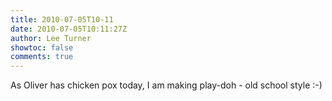 ```yaml
---
title: 2010-07-05T10-11
date: 2010-07-05T10:11:27Z
author: Lee Turner
showtoc: false
comments: true
---
```


As Oliver has chicken pox today, I am making play-doh - old school style :-)

